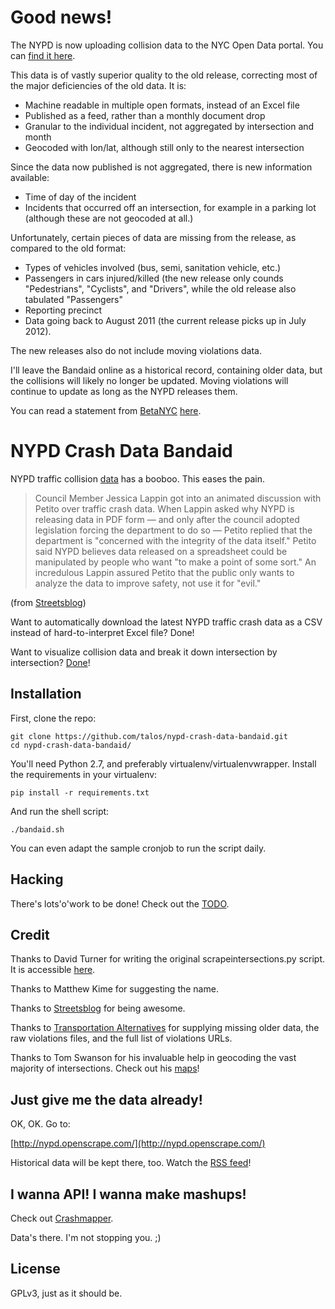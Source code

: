 # Good news!

The NYPD is now uploading collision data to the NYC Open Data portal.  You can
[find it here][].

  [find it here]: https://data.cityofnewyork.us/NYC-BigApps/NYPD-Motor-Vehicle-Collisions/h9gi-nx95

This data is of vastly superior quality to the old release, correcting most of
the major deficiencies of the old data.  It is:

  * Machine readable in multiple open formats, instead of an Excel file
  * Published as a feed, rather than a monthly document drop
  * Granular to the individual incident, not aggregated by intersection and
    month
  * Geocoded with lon/lat, although still only to the nearest intersection

Since the data now published is not aggregated, there is new information
available:

  * Time of day of the incident
  * Incidents that occurred off an intersection, for example in a parking lot
    (although these are not geocoded at all.)

Unfortunately, certain pieces of data are missing from the release, as compared
to the old format:

  * Types of vehicles involved (bus, semi, sanitation vehicle, etc.)
  * Passengers in cars injured/killed (the new release only counds
    "Pedestrians", "Cyclists", and "Drivers", while the old release also
    tabulated "Passengers"
  * Reporting precinct
  * Data going back to August 2011 (the current release picks up in July 2012).

The new releases also do not include moving violations data.

I'll leave the Bandaid online as a historical record, containing older data,
but the collisions will likely no longer be updated.  Moving violations will
continue to update as long as the NYPD releases them.

You can read a statement from [BetaNYC][] [here][].

  [BetaNYC]: http://betanyc.us/
  [here]: https://docs.google.com/document/d/1Z7cMUCtEjXoTr1Oys7Y14ERxBVfQ9X_Xl7aARAqenPw/edit

# NYPD Crash Data Bandaid

NYPD traffic collision [data][] has a booboo. This eases the pain.

  [data]: http://www.nyc.gov/html/nypd/html/traffic_reports/motor_vehicle_collision_data.shtml

> Council Member Jessica Lappin got into an animated discussion with
> Petito over traffic crash data. When Lappin asked why NYPD is
> releasing data in PDF form — and only after the council adopted
> legislation forcing the department to do so — Petito replied that the
> department is "concerned with the integrity of the data itself."
> Petito said NYPD believes data released on a spreadsheet could be
> manipulated by people who want "to make a point of some sort." An
> incredulous Lappin assured Petito that the public only wants to
> analyze the data to improve safety, not use it for "evil."

(from [Streetsblog][])

  [Streetsblog]: http://www.streetsblog.org/2012/02/15/nypds-lax-crash-investigations-may-violate-state-law

Want to automatically download the latest NYPD traffic crash data as a
CSV instead of hard-to-interpret Excel file?  Done!

Want to visualize collision data and break it down intersection by
intersection?  [Done](http://nyc.crashmapper.com)!

## Installation

First, clone the repo:

    git clone https://github.com/talos/nypd-crash-data-bandaid.git
    cd nypd-crash-data-bandaid/

You'll need Python 2.7, and preferably virtualenv/virtualenvwrapper.  Install
the requirements in your virtualenv:

    pip install -r requirements.txt

And run the shell script:

    ./bandaid.sh

You can even adapt the sample cronjob to run the script daily.

## Hacking

There's lots'o'work to be done!  Check out the [TODO][].

  [TODO]: https://github.com/talos/nypd-crash-data-bandaid/blob/master/TODO.md

## Credit

Thanks to David Turner for writing the original scrapeintersections.py
script.  It is accessible [here](http://novalis.org/programs/scrapeintersections.txt).

Thanks to Matthew Kime for suggesting the name.

Thanks to [Streetsblog](http://www.streetsblog.org/) for being awesome.

Thanks to [Transportation Alternatives](http://www.transalt.org/) for supplying
missing older data, the raw violations files, and the full list of violations
URLs.

Thanks to Tom Swanson for his invaluable help in geocoding the vast majority of
intersections. Check out his [maps](http://bit.ly/11ecHc5)!

## Just give me the data already!

OK, OK.  Go to:

[http://nypd.openscrape.com/](http://nypd.openscrape.com/)

Historical data will be kept there, too.  Watch the [RSS feed][]!

  [RSS feed]: http://nypd.openscrape.com/data/feed.xml

## I wanna API! I wanna make mashups!

Check out [Crashmapper](http://nyc.crashmapper.com).

Data's there.  I'm not stopping you. ;)

## License

GPLv3, just as it should be.
